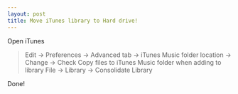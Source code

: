 ```yaml
---
layout: post
title: Move iTunes library to Hard drive!
---
```


Open iTunes

> Edit -> Preferences -> Advanced tab -> iTunes Music folder location -> Change -> Check Copy files to iTunes Music folder when adding to library File -> Library -> Consolidate Library

Done!
